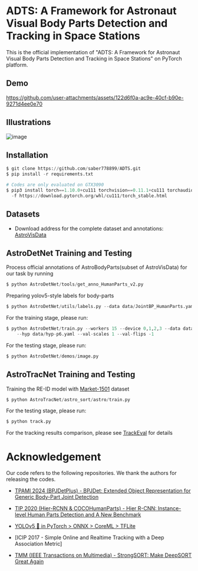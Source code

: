 # ADTS: A Framework for Astronaut Visual Body Parts Detection and Tracking in Space Stations

This is the official implementation of "ADTS: A Framework for Astronaut Visual Body Parts Detection and Tracking in Space Stations" on PyTorch platform.

## Demo

https://github.com/user-attachments/assets/122d6f0a-ac9e-40cf-b90e-9271d4ee0e70

## Illustrations

![image](https://github.com/saber778899/ADTS-FRAMEWORK/blob/main/illustration.png)

## Installation

```python
$ git clone https://github.com/saber778899/ADTS.git
$ pip install -r requirements.txt

# Codes are only evaluated on GTX3090
$ pip3 install torch==1.10.0+cu111 torchvision==0.11.1+cu111 torchaudio==0.10.0+cu111 \
  -f https://download.pytorch.org/whl/cu111/torch_stable.html
```

## Datasets

* Download address for the complete dataset and annotations: [AstroVisData](https://drive.google.com/drive/folders/1J6jC7lk71T37W7JEW5QDFIps2e8kAnaL?usp=drive_link)
  
## AstroDetNet Training and Testing

Process official annotations of AstroBodyParts(subset of AstroVisData) for our task by running 

```python
$ python AstroDetNet/tools/get_anno_HumanParts_v2.py
```

Preparing yolov5-style labels for body-parts

```python
$ python AstroDetNet/utils/labels.py --data data/JointBP_HumanParts.yaml
```

For the training stage, please run:

```python
$ python AstroDetNet/train.py --workers 15 --device 0,1,2,3 --data data/JointBP_HumanParts.yaml \
    --hyp data/hyp-p6.yaml --val-scales 1 --val-flips -1 
```

For the testing stage, please run:

```python
$ python AstroDetNet/demos/image.py
```

## AstroTracNet Training and Testing

Training the RE-ID model with [Market-1501](https://drive.google.com/file/d/0B8-rUzbwVRk0c054eEozWG9COHM/view?resourcekey=0-8nyl7K9_x37HlQm34MmrYQ) dataset

```python
$ python AstroTracNet/astro_sort/astro/train.py
```

For the testing stage, please run:

```python
$ python track.py
```

For the tracking results comparison, please see [TrackEval](https://github.com/JonathonLuiten/TrackEval) for details

# Acknowledgement

Our code refers to the following repositories. We thank the authors for releasing the codes.

* [TPAMI 2024 (BPJDetPlus) - BPJDet: Extended Object Representation for Generic Body-Part Joint Detection](https://github.com/hnuzhy/BPJDet/tree/BPJDetPlus?tab=readme-ov-file)

* [TIP 2020 (Hier-RCNN & COCOHumanParts) - Hier R-CNN: Instance-level Human Parts Detection and A New Benchmark](https://github.com/soeaver/Hier-R-CNN)

* [YOLOv5 🚀 in PyTorch > ONNX > CoreML > TFLite](https://github.com/ultralytics/yolov5)

* [ICIP 2017 - Simple Online and Realtime Tracking with a Deep Association Metric]

* [TMM (IEEE Transactions on Multimedia) - StrongSORT: Make DeepSORT Great Again]([https://github.com/ultralytics/yolov5](https://github.com/dyhBUPT/StrongSORT?tab=readme-ov-file))
